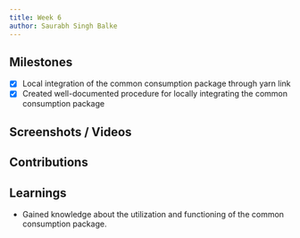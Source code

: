 ```yaml
---
title: Week 6
author: Saurabh Singh Balke 
---
```


## Milestones
- [x] Local integration of the common consumption package through yarn link
- [x] Created well-documented procedure for locally integrating the common consumption package

## Screenshots / Videos 

## Contributions

## Learnings
- Gained knowledge about the utilization and functioning of the common consumption package.